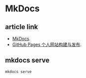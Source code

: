 # MkDocs

## article link
-  [MkDocs](https://www.mkdocs.org/).
-  [GitHub Pages 个人网站构建与发布](https://www.bilibili.com/video/BV1hL4y1w72r/).


## mkdocs serve

```
mkdocs serve
```



